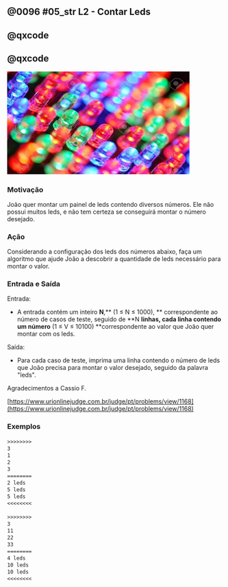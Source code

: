 ## @0096 #05_str L2 - Contar Leds
## @qxcode
## @qxcode 

![](capa.jpg)

### Motivação

João quer montar um painel de leds contendo diversos números. Ele não possui muitos leds, e não tem certeza se conseguirá montar o número desejado.
  
### Ação

Considerando a configuração dos leds dos números abaixo, faça um algoritmo que ajude João a descobrir a quantidade de leds necessário para montar o valor.  
  
### Entrada e Saída

Entrada:

*   A entrada contém um inteiro **N**,** (1 ≤ N ≤ 1000), ** correspondente ao número de casos de teste, seguido de **N **linhas, cada linha contendo um número** (1 ≤ V ≤ 10100) **correspondente ao valor que João quer montar com os leds.

Saída:

*   Para cada caso de teste, imprima uma linha contendo o número de leds que João precisa para montar o valor desejado, seguido da palavra "leds".  

Agradecimentos a Cassio F.

[https://www.urionlinejudge.com.br/judge/pt/problems/view/1168](https://www.urionlinejudge.com.br/judge/pt/problems/view/1168)
  
### Exemplos

```
>>>>>>>>
3
1
2
3
========
2 leds
5 leds
5 leds
<<<<<<<<

>>>>>>>>
3
11
22
33
========
4 leds
10 leds
10 leds
<<<<<<<<
```